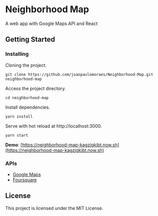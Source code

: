 # Neighborhood Map

A web app with Google Maps API and React

## Getting Started

### Installing

Cloning the project.
```
git clone https://github.com/joaopaulomoraes/Neighborhood-Map.git neighborhood-map
```

Access the project directory.
```
cd neighborhood-map
```

Install dependencies.
```
yarn install
```

Serve with hot reload at http://localhost:3000.
```
yarn start
```

**Demo**: [https://neighborhood-map-kagzjgkibt.now.sh](https://neighborhood-map-kagzjgkibt.now.sh)

### APIs

- [Google Maps](https://developers.google.com/maps)
- [Foursquare](https://developer.foursquare.com/)

## License

This project is licensed under the MIT License.
